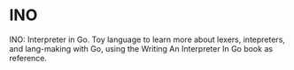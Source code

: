 # INO
INO: Interpreter in Go. Toy language to learn more about lexers, intepreters, and lang-making with Go, using the Writing An Interpreter In Go book as reference.